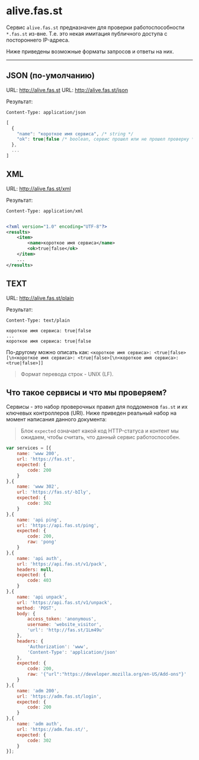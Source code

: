 alive.fas.st
===================


Сервис `alive.fas.st` предназначен для проверки работоспособности `*.fas.st` из-вне. Т.е. это некая имитация публичного доступа с постороннего IP-адреса.

Ниже приведены возможные форматы запросов и ответы на них.

----------

JSON (по-умолчанию)
-------------------

URL: http://alive.fas.st
URL: http://alive.fas.st/json

Результат:

`Content-Type: application/json`

```javascript
[
  {
    "name": "короткое имя сервиса", /* string */
    "ok": true|false /* boolean, сервис прошел или не прошел проверку */
  },
  ...
]
```

XML
-------------------

URL: http://alive.fas.st/xml

Результат:

`Content-Type: application/xml`

```xml

<?xml version="1.0" encoding="UTF-8"?>
<results>
	<item>
		<name>короткое имя сервиса</name>
		<ok>true|false</ok>
	</item>
	...
</results>
```

TEXT
-------------------

URL: http://alive.fas.st/plain

Результат:

`Content-Type: text/plain`

```
короткое имя сервиса: true|false
...
короткое имя сервиса: true|false
```

По-другому можно описать как: `<короткое имя сервиса>: <true|false>[\n<короткое имя сервиса>: <true|false>[\n<короткое имя сервиса>: <true|false>]]`

> Формат перевода строк - UNIX (LF).


Что такое сервисы и что мы проверяем?
-------------------

Сервисы - это набор проверочных правил для поддоменов `fas.st` и их ключевых контроллеров (URI).
Ниже приведен реальный набор на момент написания данного документа:

> Блок `expected` означает какой код HTTP-статуса и контент мы ожидаем, чтобы считать, что данный сервис работоспособен.


```javascript
var services = [{
	name: 'www 200',
	url: 'https://fas.st',
	expected: {
		code: 200
	}
},{
	name: 'www 302',
	url: 'https://fas.st/-bIly',
	expected: {
		code: 302
	}
},{
	name: 'api ping',
	url: 'https://api.fas.st/ping',
	expected: {
		code: 200,
		raw: 'pong'
	}
},{
	name: 'api auth',
	url: 'https://api.fas.st/v1/pack',
	headers: null,
	expected: {
		code: 403
	}
},{
	name: 'api unpack',
	url: 'https://api.fas.st/v1/unpack',
	method: 'POST',
	body: {
		access_token: 'anonymous',
		username: 'website_visitor',
		'url': 'http://fas.st/1Lm49u'
	},
	headers: {
		'Authorization': 'www',
		'Content-Type': 'application/json'
	},
	expected: {
		code: 200,
		raw: '{"url":"https://developer.mozilla.org/en-US/Add-ons"}'
	}
},{
	name: 'adm 200',
	url: 'https://adm.fas.st/login',
	expected: {
		code: 200
	}
},{
	name: 'adm auth',
	url: 'https://adm.fas.st/',
	expected: {
		code: 302
	}
}];
```
